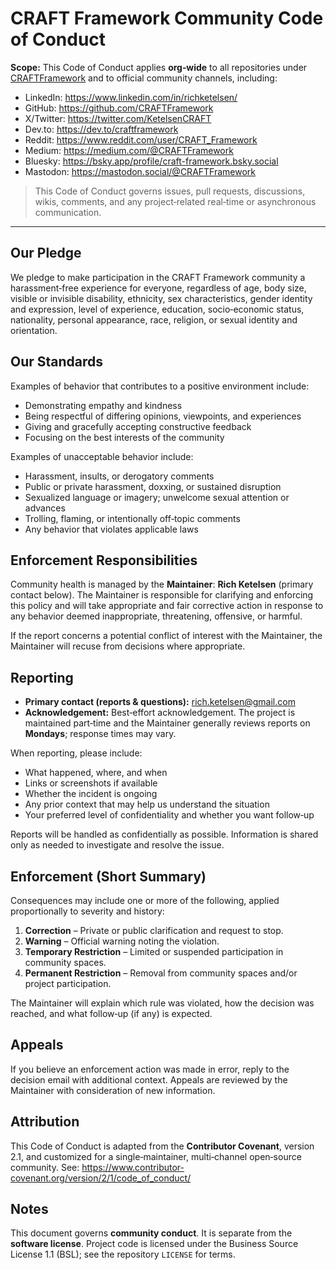 # CRAFT Framework Community Code of Conduct

**Scope:** This Code of Conduct applies **org‑wide** to all repositories under [CRAFTFramework](https://github.com/CRAFTFramework) and to official community channels, including:
- LinkedIn: https://www.linkedin.com/in/richketelsen/
- GitHub: https://github.com/CRAFTFramework
- X/Twitter: https://twitter.com/KetelsenCRAFT
- Dev.to: https://dev.to/craftframework
- Reddit: https://www.reddit.com/user/CRAFT_Framework
- Medium: https://medium.com/@CRAFTFramework
- Bluesky: https://bsky.app/profile/craft-framework.bsky.social
- Mastodon: https://mastodon.social/@CRAFTFramework

> This Code of Conduct governs issues, pull requests, discussions, wikis, comments, and any project‑related real‑time or asynchronous communication.

---

## Our Pledge

We pledge to make participation in the CRAFT Framework community a harassment‑free experience for everyone, regardless of age, body size, visible or invisible disability, ethnicity, sex characteristics, gender identity and expression, level of experience, education, socio‑economic status, nationality, personal appearance, race, religion, or sexual identity and orientation.

## Our Standards

Examples of behavior that contributes to a positive environment include:
- Demonstrating empathy and kindness
- Being respectful of differing opinions, viewpoints, and experiences
- Giving and gracefully accepting constructive feedback
- Focusing on the best interests of the community

Examples of unacceptable behavior include:
- Harassment, insults, or derogatory comments
- Public or private harassment, doxxing, or sustained disruption
- Sexualized language or imagery; unwelcome sexual attention or advances
- Trolling, flaming, or intentionally off‑topic comments
- Any behavior that violates applicable laws

## Enforcement Responsibilities

Community health is managed by the **Maintainer**: **Rich Ketelsen** (primary contact below). The Maintainer is responsible for clarifying and enforcing this policy and will take appropriate and fair corrective action in response to any behavior deemed inappropriate, threatening, offensive, or harmful.

If the report concerns a potential conflict of interest with the Maintainer, the Maintainer will recuse from decisions where appropriate.

## Reporting

- **Primary contact (reports & questions):** rich.ketelsen@gmail.com  
- **Acknowledgement:** Best‑effort acknowledgement. The project is maintained part‑time and the Maintainer generally reviews reports on **Mondays**; response times may vary.

When reporting, please include:
- What happened, where, and when
- Links or screenshots if available
- Whether the incident is ongoing
- Any prior context that may help us understand the situation
- Your preferred level of confidentiality and whether you want follow‑up

Reports will be handled as confidentially as possible. Information is shared only as needed to investigate and resolve the issue.

## Enforcement (Short Summary)

Consequences may include one or more of the following, applied proportionally to severity and history:

1. **Correction** – Private or public clarification and request to stop.
2. **Warning** – Official warning noting the violation.
3. **Temporary Restriction** – Limited or suspended participation in community spaces.
4. **Permanent Restriction** – Removal from community spaces and/or project participation.

The Maintainer will explain which rule was violated, how the decision was reached, and what follow‑up (if any) is expected.

## Appeals

If you believe an enforcement action was made in error, reply to the decision email with additional context. Appeals are reviewed by the Maintainer with consideration of new information.

## Attribution

This Code of Conduct is adapted from the **Contributor Covenant**, version 2.1, and customized for a single‑maintainer, multi‑channel open‑source community. See: https://www.contributor-covenant.org/version/2/1/code_of_conduct/

## Notes

This document governs **community conduct**. It is separate from the **software license**. Project code is licensed under the Business Source License 1.1 (BSL); see the repository `LICENSE` for terms.

